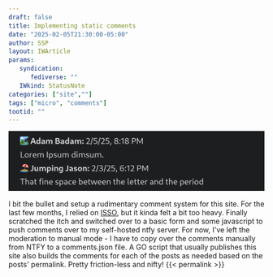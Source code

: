 ```yaml
---
draft: false
title: Implementing static comments
date: "2025-02-05T21:30:00-05:00"
author: SSP
layout: IWArticle
params:
   syndication:
      fediverse: ""
   IWkind: StatusNote
categories: ["site",""]
tags: ["micro", "comments"] 
tootid: ""
---
```

![](images/comments.png)

I bit the bullet and setup a rudimentary comment system for this site. For the last few months, I relied on [ISSO](https://github.com/isso-comments/isso/), but it kinda felt a bit too heavy. Finally scratched the itch and switched over to a basic form and some javascript to push comments over to my self-hosted ntfy server. For now, I've left the moderation to manual mode - I have to copy over the comments manually from NTFY to a comments.json file. A GO script that usually publishes this site also builds the comments for each of the posts as needed  based on the posts' permalink. Pretty friction-less and nifty! {{< permalink >}}

